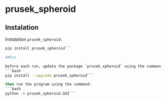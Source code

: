 # prusek_spheroid

## Instalation

Instalation `prusek_spheroid`:
```bash
pip install prusek_spheroid```

##Run

before each run, update the package `prusek_spheroid` using the command:
```bash
pip install --upgrade prusek_spheroid```

then run the program using the command:
```bash
python -m prusek_spheroid.GUI```